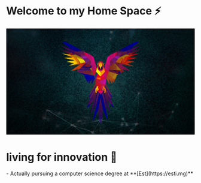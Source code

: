 # Welcome to my Home Space ⚡

<img src="https://github.com/tax1000/tax1000/blob/main/images/1194296.jpg" alt="this is a parrot">
<h1>living for innovation &#128640;</h1>
- Actually pursuing a computer science degree at **[Est](https://esti.mg)**

<!--
**tax1000/tax1000** is a ✨ _special_ ✨ repository because its `README.md` (this file) appears on your GitHub profile.

Here are some ideas to get you started:

- 🔭 I’m currently working on ...
- 🌱 I’m currently learning ...
- 👯 I’m looking to collaborate on ...
- 🤔 I’m looking for help with ...
- 💬 Ask me about ...
- 📫 How to reach me: ...
- 😄 Pronouns: ...
- ⚡ Fun fact: ...
-->
